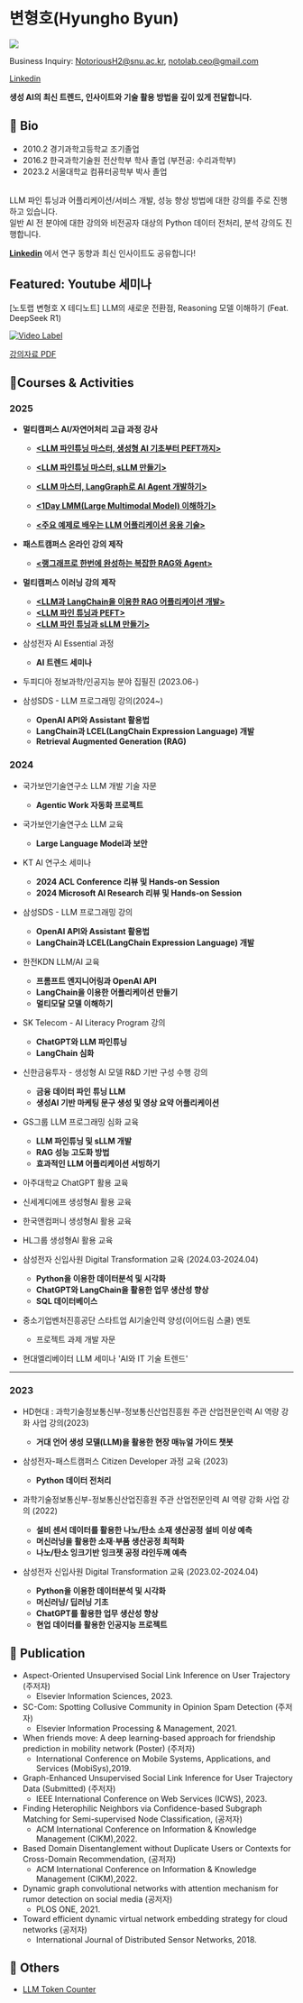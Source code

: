 # 변형호(Hyungho Byun) 



![](https://komarev.com/ghpvc/?username=NotoriousH2)


Business Inquiry: NotoriousH2@snu.ac.kr, notolab.ceo@gmail.com



[Linkedin](https://www.linkedin.com/in/hyungho-byun-6b2588224/)


**생성 AI의 최신 트렌드, 인사이트와 기술 활용 방법을 깊이 있게 전달합니다.**

## 📘 Bio

- 2010.2 경기과학고등학교 조기졸업
- 2016.2 한국과학기술원 전산학부 학사 졸업 (부전공: 수리과학부)
- 2023.2 서울대학교 컴퓨터공학부 박사 졸업
<br>
LLM 파인 튜닝과 어플리케이션/서비스 개발, 성능 향상 방법에 대한 강의를 주로 진행하고 있습니다.      <br>
일반 AI 전 분야에 대한 강의와 비전공자 대상의 Python 데이터 전처리, 분석 강의도 진행합니다.      <br>


**[Linkedin](https://www.linkedin.com/in/hyungho-byun-6b2588224)** 에서 연구 동향과 최신 인사이트도 공유합니다! 


## Featured: Youtube 세미나

[노토랩 변형호 X 테디노트] LLM의 새로운 전환점, Reasoning 모델 이해하기 (Feat. DeepSeek R1)

[![Video Label](https://github.com/user-attachments/assets/d8e77dc7-4e83-4ed7-98ec-fa75cfc127ae)](https://www.youtube.com/watch?v=Z-ELkZ_azYM)

[강의자료 PDF](https://drive.google.com/file/d/1gQDdRkjhrHiEA27eOPPiW6nXzpa3-Hh4/view?usp=sharing)

## 🎒Courses & Activities

### 2025

- **멀티캠퍼스 AI/자연어처리 고급 과정 강사**
  - **[<LLM 파인튜닝 마스터, 생성형 AI 기초부터 PEFT까지>](https://www.multicampus.com/em/enrolment/courseDetai?p_menu=NzUjU1VC&p_gubun=Qw==&dxLanYn=N&corsCd=FA013V&corsYr=2025&corsDgrCd=10104)**

  - **[<LLM 파인튜닝 마스터, sLLM 만들기>](https://www.multicampus.com/em/enrolment/courseDetai?p_menu=NzUjU1VC&p_gubun=Qw==&dxLanYn=N&corsCd=FA019R&corsYr=2025&corsDgrCd=10103)**

  - **[<LLM 마스터, LangGraph로 AI Agent 개발하기>](https://www.multicampus.com/em/enrolment/courseDetai?p_menu=NzUjU1VC&p_gubun=Qw==&dxLanYn=N&corsCd=FA01BG&corsYr=2025&corsDgrCd=10101)**

  - **[<1Day LMM(Large Multimodal Model) 이해하기>](https://www.multicampus.com/em/enrolment/courseDetai?p_menu=NzUjU1VC&p_gubun=Qw==&dxLanYn=N&corsCd=FA013U&corsYr=2025&corsDgrCd=10104)**

  - **[<주요 예제로 배우는 LLM 어플리케이션 응용 기술>](https://www.multicampus.com/em/enrolment/courseDetai?p_menu=NzUjU1VC&p_gubun=Qw==&dxLanYn=N&corsCd=FA0179&corsYr=2025&corsDgrCd=10102)**
    


- **패스트캠퍼스 온라인 강의 제작**
    - **[<랭그래프로 한번에 완성하는 복잡한 RAG와 Agent>](https://fastcampus.co.kr/data_online_langgraph)**


- **멀티캠퍼스 이러닝 강의 제작**
  - **[<LLM과 LangChain을 이용한 RAG 어플리케이션 개발>](https://www.multicampus.com/em/enrolment/courseDetai?p_menu=NzUjU1VC&p_gubun=Qw==&dxLanYn=N&corsCd=EA0DH1&corsYr=2020&corsDgrCd=10001)**
  - **[<LLM 파인 튜닝과 PEFT>](https://www.multicampus.com/em/enrolment/courseDetai?p_menu=NzUjU1VC&p_gubun=Qw==&dxLanYn=N&corsCd=EA0DH2&corsYr=2020&corsDgrCd=10001)**
  - **[<LLM 파인 튜닝과 sLLM 만들기>](https://www.multicampus.com/em/enrolment/courseDetai?p_menu=NzUjU1VC&p_gubun=Qw==&dxLanYn=N&corsCd=EA0DH3&corsYr=2020&corsDgrCd=10001)**
 
- 삼성전자 AI Essential 과정
    - **AI 트렌드 세미나**

- 두피디아 정보과학/인공지능 분야 집필진 (2023.06-)   <br>

- 삼성SDS - LLM 프로그래밍 강의(2024~)  <br>
    - **OpenAI API와 Assistant 활용법<br>**
    - **LangChain과 LCEL(LangChain Expression Language) 개발**
    - **Retrieval Augmented Generation (RAG)**
      

### 2024
- 국가보안기술연구소 LLM 개발 기술 자문
    - **Agentic Work 자동화 프로젝트**

- 국가보안기술연구소 LLM 교육
    - **Large Language Model과 보안**

- KT AI 연구소 세미나    
    - **2024 ACL Conference 리뷰 및 Hands-on Session**
    - **2024 Microsoft AI Research 리뷰 및 Hands-on Session**

- 삼성SDS - LLM 프로그래밍 강의  <br>
    - **OpenAI API와 Assistant 활용법<br>**
    - **LangChain과 LCEL(LangChain Expression Language) 개발**

- 한전KDN LLM/AI 교육 
    - **프롬프트 엔지니어링과 OpenAI API**
    - **LangChain을 이용한 어플리케이션 만들기**
    - **멀티모달 모델 이해하기**

- SK Telecom - AI Literacy  Program 강의  <br>
    - **ChatGPT와 LLM 파인튜닝 <br>**
    - **LangChain 심화<br>**

- 신한금융투자 - 생성형 AI 모델 R&D 기반 구성 수행 강의 <br>
    - **금융 데이터 파인 튜닝 LLM<br>**
    - **생성AI 기반 마케팅 문구 생성 및 영상 요약 어플리케이션<br>**
      

- GS그룹 LLM 프로그래밍 심화 교육
    - **LLM 파인튜닝 및 sLLM 개발<br>**
    - **RAG 성능 고도화 방법**
    - **효과적인 LLM 어플리케이션 서빙하기**

  
- 아주대학교 ChatGPT 활용 교육  
- 신세계디에프 생성형AI 활용 교육 
- 한국앤컴퍼니 생성형AI 활용 교육 

- HL그룹 생성형AI 활용 교육
  

- 삼성전자 신입사원 Digital Transformation 교육 (2024.03-2024.04)
    - **Python을 이용한 데이터분석 및 시각화**
    - **ChatGPT와 LangChain을 활용한 업무 생산성 향상**
    - **SQL 데이터베이스**

- 중소기업벤처진흥공단 스타트업 AI기술인력 양성(이어드림 스쿨) 멘토
    - 프로젝트 과제 개발 자문
- 현대엘리베이터 LLM 세미나 'AI와 IT 기술 트렌드'

--- 
### 2023

- HD현대 : 과학기술정보통신부-정보통신산업진흥원 주관 산업전문인력 AI 역량 강화 사업 강의(2023)
    - **거대 언어 생성 모델(LLM)을 활용한 현장 매뉴얼 가이드 챗봇 <br>**
- 삼성전자-패스트캠퍼스 Citizen Developer 과정 교육 (2023)
    - **Python 데이터 전처리 <br>**

- 과학기술정보통신부-정보통신산업진흥원 주관 산업전문인력 AI 역량 강화 사업 강의 (2022)
    - **설비 센서 데이터를 활용한 나노/탄소 소재 생산공정 설비 이상 예측**
    - **머신러닝을 활용한 소재·부품 생산공정 최적화**
    - **나노/탄소 잉크기반 잉크젯 공정 라인두께 예측 <br>**
- 삼성전자 신입사원 Digital Transformation 교육 (2023.02-2024.04)
    - **Python을 이용한 데이터분석 및 시각화**
    - **머신러닝/ 딥러닝 기초**
    - **ChatGPT를 활용한 업무 생산성 향상**
    - **현업 데이터를 활용한 인공지능 프로젝트 <br>**
 
      
  
## 📖 Publication

- Aspect-Oriented Unsupervised Social Link Inference on User Trajectory (주저자)
    - Elsevier Information Sciences, 2023. <br>
- SC-Com: Spotting Collusive Community in Opinion Spam Detection (주저자)
    - Elsevier Information Processing & Management, 2021.<br>
- When friends move: A deep learning-based approach for friendship prediction in mobility network (Poster) (주저자)
    - International Conference on Mobile Systems, Applications, and Services (MobiSys),2019.<br>
- Graph-Enhanced Unsupervised Social Link Inference for User Trajectory Data (Submitted) (주저자)
    - IEEE International Conference on Web Services (ICWS), 2023.<br>
- Finding Heterophilic Neighbors via Confidence-based Subgraph Matching for Semi-supervised Node Classification, (공저자)
    - ACM International Conference on Information & Knowledge Management (CIKM),2022.<br>
- Based Domain Disentanglement without Duplicate Users or Contexts for Cross-Domain Recommendation, (공저자)
    - ACM International Conference on Information & Knowledge Management (CIKM),2022.<br>
- Dynamic graph convolutional networks with attention mechanism for rumor detection on social media (공저자)
    - PLOS ONE, 2021.<br>
- Toward efficient dynamic virtual network embedding strategy for cloud networks (공저자)
    - International Journal of Distributed Sensor Networks, 2018.<br>

## 🎹 Others

 - [LLM Token Counter](http://notolab.64bit.kr/tokenizer/)
